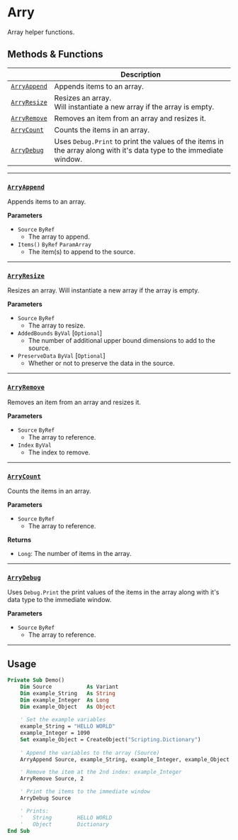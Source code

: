 # Arry

Array helper functions.

## Methods & Functions

|                             | Description                                                                                                         |
|-----------------------------|---------------------------------------------------------------------------------------------------------------------|
| [`ArryAppend`](#arryappend) | Appends items to an array.                                                                                          |
| [`ArryResize`](#arryresize) | Resizes an array.<br>Will instantiate a new array if the array is empty.                                            |
| [`ArryRemove`](#arryremove) | Removes an item from an array and resizes it.                                                                       |
| [`ArryCount`](#arrycount)   | Counts the items in an array.                                                                                       |
| [`ArryDebug`](#arrydebug)   | Uses `Debug.Print` to print the values of the items in the array along with it's data type to the immediate window. |

---

### [`ArryAppend`](Arry.bas#L14)

Appends items to an array.

**Parameters**
- `Source` `ByRef`
    - The array to append.
- `Items()` `ByRef` `ParamArray`
    - The item(s) to append to the source.

---

### [`ArryResize`](Arry.bas#L14)

Resizes an array. Will instantiate a new array if the array is empty.

**Parameters**
- `Source` `ByRef`
    - The array to resize.
- `AddedBounds` `ByVal` [`Optional`]
    - The number of additional upper bound dimensions to add to the source.
- `PreserveData` `ByVal` [`Optional`]
    - Whether or not to preserve the data in the source.

---

### [`ArryRemove`](Arry.bas#L53)

Removes an item from an array and resizes it.

**Parameters**
- `Source` `ByRef`
    - The array to reference.
- `Index` `ByVal`
    - The index to remove.

---


### [`ArryCount`](Arry.bas#L73)

Counts the items in an array.

**Parameters**
- `Source` `ByRef`
    - The array to reference.

**Returns**
- `Long`: The number of items in the array. 

---

### [`ArryDebug`](Arry.bas#L85)

Uses `Debug.Print` the print values of the items in the array along with it's data type to the immediate window.

**Parameters**
- `Source` `ByRef`
    - The array to reference.

---

## Usage

```vb
Private Sub Demo()
    Dim Source           As Variant
    Dim example_String   As String
    Dim example_Integer  As Long
    Dim example_Object   As Object
    
    ' Set the example variables
    example_String = "HELLO WORLD"
    example_Integer = 1090
    Set example_Object = CreateObject("Scripting.Dictionary")
    
    ' Append the variables to the array (Source)
    ArryAppend Source, example_String, example_Integer, example_Object

    ' Remove the item at the 2nd index: example_Integer
    ArryRemove Source, 2

    ' Print the items to the immediate window
    ArryDebug Source

    ' Prints:
    '   String        HELLO WORLD
    '   Object        Dictionary    
End Sub
```
